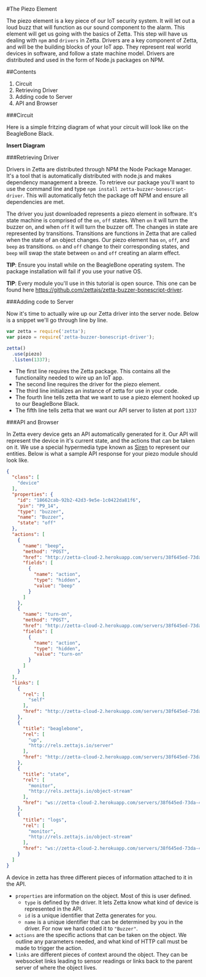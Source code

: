 #The Piezo Element

The piezo element is a key piece of our IoT security system. It will let out a loud buzz that will function as our sound component to the alarm.
This element will get us going with the basics of Zetta. This step will have us dealing with `npm` and `drivers` in Zetta.
Drivers are a key component of Zetta, and will be the building blocks of your IoT app. They represent real world devices in software,
and follow a state machine model. Drivers are distributed and used in the form of Node.js packages on NPM.


##Contents

1. Circuit
2. Retrieving Driver
3. Adding code to Server
4. API and Browser

###Circuit

Here is a simple fritzing diagram of what your circuit will look like on the BeagleBone Black.

**Insert Diagram**

###Retrieving Driver

Drivers in Zetta are distributed through NPM the Node Package Manager. It's a tool that is automatically distributed
with node.js and makes dependency management a breeze. To retrieve our package you'll want to use the command line and
type `npm install zetta-buzzer-bonescript-driver`. This will automatically fetch the package off NPM and ensure all
dependencies are met.

The driver you just downloaded represents a piezo element in software. It's state machine is comprised of the `on`, `off` states. When `on` it will
turn the buzzer on, and when `off` it will turn the buzzer off. The changes in state are represented by transitions. Transitions are functions in
Zetta that are called when the state of an object changes. Our piezo element has `on`, `off`, and `beep` as transitions. `on` and `off` change to
their corresponding states, and `beep` will swap the state between `on` and `off` creating an alarm effect.

**TIP**: Ensure you install while on the BeagleBone operating system. The package
installation will fail if you use your native OS.

**TIP**: Every module you'll use in this tutorial is open source. This one can be found here https://github.com/zettajs/zetta-buzzer-bonescript-driver.

###Adding code to Server

Now it's time to actually wire up our Zetta driver into the server node. Below is a snippet we'll go through line by line.

```javascript
var zetta = require('zetta');
var piezo = require('zetta-buzzer-bonescript-driver');

zetta()
  .use(piezo)
  .listen(1337);
```

* The first line requires the Zetta package. This contains all the functionality needed to wire up an IoT app.
* The second line requires the driver for the piezo element.
* The third line initializes an instance of zetta for use in your code.
* The fourth line tells zetta that we want to use a piezo element hooked up to our BeagleBone Black.
* The fifth line tells zetta that we want our API server to listen at port `1337`

###API and Browser

In Zetta every device gets an API automatically generated for it. Our API will represent the device in it's current state,
and the actions that can be taken on it. We use a special hypermedia type known as [Siren](http://sirenspec.org/) to represent
our entities. Below is what a sample API response for your piezo module should look like.


```json
{
  "class": [
    "device"
  ],
  "properties": {
    "id": "18662cab-92b2-42d3-9e5e-1c0422da81f6",
    "pin": "P9_14",
    "type": "buzzer",
    "name": "Buzzer",
    "state": "off"
  },
  "actions": [
    {
      "name": "beep",
      "method": "POST",
      "href": "http://zetta-cloud-2.herokuapp.com/servers/38f645ed-73da-4742-8f20-c46317a48c19/devices/18662cab-92b2-42d3-9e5e-1c0422da81f6",
      "fields": [
        {
          "name": "action",
          "type": "hidden",
          "value": "beep"
        }
      ]
    },
    {
      "name": "turn-on",
      "method": "POST",
      "href": "http://zetta-cloud-2.herokuapp.com/servers/38f645ed-73da-4742-8f20-c46317a48c19/devices/18662cab-92b2-42d3-9e5e-1c0422da81f6",
      "fields": [
        {
          "name": "action",
          "type": "hidden",
          "value": "turn-on"
        }
      ]
    }
  ],
  "links": [
    {
      "rel": [
        "self"
      ],
      "href": "http://zetta-cloud-2.herokuapp.com/servers/38f645ed-73da-4742-8f20-c46317a48c19/devices/18662cab-92b2-42d3-9e5e-1c0422da81f6"
    },
    {
      "title": "beaglebone",
      "rel": [
        "up",
        "http://rels.zettajs.io/server"
      ],
      "href": "http://zetta-cloud-2.herokuapp.com/servers/38f645ed-73da-4742-8f20-c46317a48c19"
    },
    {
      "title": "state",
      "rel": [
        "monitor",
        "http://rels.zettajs.io/object-stream"
      ],
      "href": "ws://zetta-cloud-2.herokuapp.com/servers/38f645ed-73da-4742-8f20-c46317a48c19/events?topic=buzzer%2F18662cab-92b2-42d3-9e5e-1c0422da81f6%2Fstate"
    },
    {
      "title": "logs",
      "rel": [
        "monitor",
        "http://rels.zettajs.io/object-stream"
      ],
      "href": "ws://zetta-cloud-2.herokuapp.com/servers/38f645ed-73da-4742-8f20-c46317a48c19/events?topic=buzzer%2F18662cab-92b2-42d3-9e5e-1c0422da81f6%2Flogs"
    }
  ]
}
```

A device in zetta has three different pieces of information attached to it in the API.

* `properties` are information on the object. Most of this is user defined.
  * `type` is defined by the driver. It lets Zetta know what kind of device is represented in the API.
  * `id` is a unique identifier that Zetta generates for you.
  * `name` is a unique identifier that can be determined by you in the driver. For now we hard coded it to `"Buzzer"`.
* `actions` are the specific actions that can be taken on the object. We outline any parameters needed, and what kind of HTTP call must be made to trigger the action.
* `links` are different pieces of context around the object. They can be websocket links leading to sensor readings or links back to the parent server of where the object lives.
